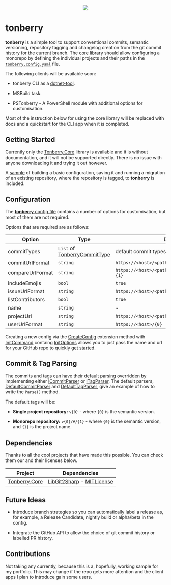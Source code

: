 <p align="center">
  <img src="https://static.wikia.nocookie.net/finalfantasy/images/7/7f/FF8_Tonberry.png/revision/latest/scale-to-width-down/125?cb=20120506172231" />
</p>

# tonberry

**tonberry** is a simple tool to support conventional commits, semantic versioning, repository tagging and changelog creation from the git commit history for the current branch. The [core library](src/Tonberry.Core) should allow configuring a monorepo by defining the individual projects and their paths in the [`tonberry.config.yaml`](sample/tonberry.config.yml) file.

The following clients will be available soon:

- tonberry CLI as a [dotnet-tool](https://learn.microsoft.com/en-us/dotnet/core/tools/global-tools).

- MSBuild task.

- PSTonberry - A PowerShell module with additional options for customisation.

Most of the instruction below for using the core library will be replaced with docs and a quickstart for the CLI app when it is completed.

## Getting Started

Currently only the [Tonberry.Core](src/Tonberry.Core) library is available and it is without documentation, and it will not be supported directly. There is no issue with anyone downloading it and trying it out however.

A [sample](src/Tonberry.Core.Sample/Program.cs) of building a basic configuration, saving it and running a migration of an existing repository, where the repository is tagged, to **tonberry** is included.

## Configuration

The [**tonberry** config file](tonberry.config.yml) contains a number of options for customisation, but most of them are not required.

Options that are required are as follows:

| Option | Type | Default Value |
| --- | --- | --- |
| commitTypes | `List` of [TonberryCommitType](src/Tonberry.Core/Model/TonberryCommitType.cs) | default commit types |
| commitUrlFormat | `string` | `https://<host>/<path>/<projectName>/commit/{0}` |
| compareUrlFormat | `string` | `https://<host>/<path>/<projectName>/compare/{0}...{1}` |
| includeEmojis | `bool` | `true` |
| issueUrlFormat | `string` | `https://<host>/<path>/<projectName>/issues/{0}` |
| listContributors | `bool` | `true` |
| name | `string` | - |
| projectUrl | `string` | `https://<host>/<path>/<projectName>.git` |
| userUrlFormat | `string` | `https://<host>/{0}` |

Creating a new config via the [CreateConfig<T>](src/Tonberry.Core/Extensions/CommandExtensions.cs) extension method with [InitCommand](src/Tonberry.Core/Model/TonberryCommands.cs#L37-48) containg [InitOptions](src/Tonberry.Core/Model/TonberryOptions.cs#L43-54) allows you to just pass the name and url for your GitHub repo to quickly [get started](#getting-started).

## Commit & Tag Parsing

The commits and tags can have their default parsing overridden by implementing either [ICommitParser](src/Tonberry.Core/Interfaces/ICommitParser.cs) or [ITagParser](src/Tonberry.Core/Interfaces/ITagParser.cs). The default parsers, [DefaultCommitParser](src/Tonberry.Core/Model/DefaultCommitParser.cs) and [DefaultTagParser](src/Tonberry.Core/Model/DefaultTagParser.cs), give an example of how to write the `Parse()` method.

The default tags will be:

- **Single project repository:** `v{0}` - where `{0}` is the semantic version.

- **Monorepo repository:** `v{0}/#/{1}` - where `{0}` is the semantic version, and `{1}` is the project name.

## Dependencies

Thanks to all the cool projects that have made this possible. You can check them our and their licenses below.

| Project | Dependencies |
| --- | --- |
| [Tonberry.Core](src/Tonberry.Core/) | [LibGit2Sharp](https://github.com/libgit2/libgit2sharp) - [MITLicense](https://github.com/libgit2/libgit2sharp/blob/master/LICENSE.md) |

## Future Ideas

- Introduce branch strategies so you can automatically label a release as, for example, a Release Candidate, nightly build or alpha/beta in the config.

- Integrate the GitHub API to allow the choice of git commit history or labelled PR history.

## Contributions

Not taking any currently, because this is a, hopefully, working sample for my portfolio. This may change if the repo gets more attention and the client apps I plan to introduce gain some users.
